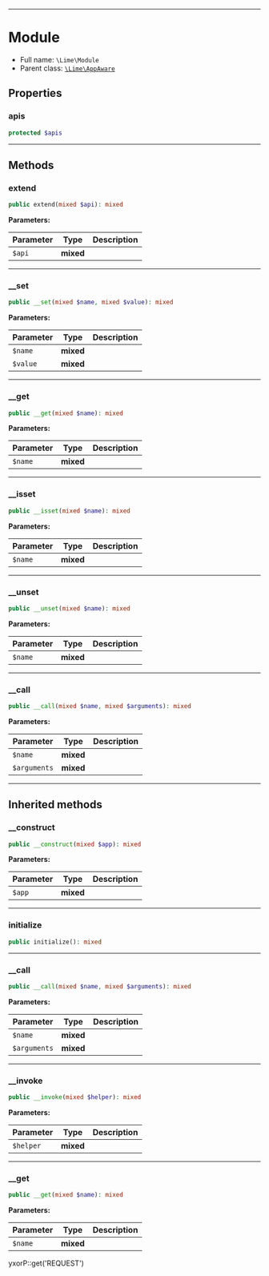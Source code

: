 ***

# Module

* Full name: `\Lime\Module`
* Parent class: [`\Lime\AppAware`](./AppAware.md)

## Properties

### apis

```php
protected $apis
```

***

## Methods

### extend

```php
public extend(mixed $api): mixed
```

**Parameters:**

| Parameter | Type | Description |
|-----------|------|-------------|
| `$api` | **mixed** |  |

***

### __set

```php
public __set(mixed $name, mixed $value): mixed
```

**Parameters:**

| Parameter | Type | Description |
|-----------|------|-------------|
| `$name` | **mixed** |  |
| `$value` | **mixed** |  |

***

### __get

```php
public __get(mixed $name): mixed
```

**Parameters:**

| Parameter | Type | Description |
|-----------|------|-------------|
| `$name` | **mixed** |  |

***

### __isset

```php
public __isset(mixed $name): mixed
```

**Parameters:**

| Parameter | Type | Description |
|-----------|------|-------------|
| `$name` | **mixed** |  |

***

### __unset

```php
public __unset(mixed $name): mixed
```

**Parameters:**

| Parameter | Type | Description |
|-----------|------|-------------|
| `$name` | **mixed** |  |

***

### __call

```php
public __call(mixed $name, mixed $arguments): mixed
```

**Parameters:**

| Parameter | Type | Description |
|-----------|------|-------------|
| `$name` | **mixed** |  |
| `$arguments` | **mixed** |  |

***

## Inherited methods

### __construct

```php
public __construct(mixed $app): mixed
```

**Parameters:**

| Parameter | Type | Description |
|-----------|------|-------------|
| `$app` | **mixed** |  |

***

### initialize

```php
public initialize(): mixed
```

***

### __call

```php
public __call(mixed $name, mixed $arguments): mixed
```

**Parameters:**

| Parameter | Type | Description |
|-----------|------|-------------|
| `$name` | **mixed** |  |
| `$arguments` | **mixed** |  |

***

### __invoke

```php
public __invoke(mixed $helper): mixed
```

**Parameters:**

| Parameter | Type | Description |
|-----------|------|-------------|
| `$helper` | **mixed** |  |

***

### __get

```php
public __get(mixed $name): mixed
```

**Parameters:**

| Parameter | Type | Description |
|-----------|------|-------------|
| `$name` | **mixed** |  |

yxorP::get('REQUEST')
